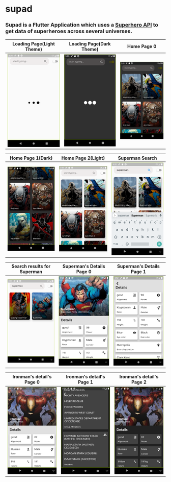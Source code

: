 # supad

### Supad is a Flutter Application which uses a [Superhero API](https://superheroapi.com/) to get data of superheroes across several universes. 

|Loading Page(Light Theme)|Loading Page(Dark Theme)|Home Page 0|
|:---:|:---:|:---:|
|![img](screenshots/loadinglight.png)|![img](screenshots/loadingdark.png)|![](screenshots/home0.png)|

|Home Page 1(Dark)|Home Page 2(Light)|Superman Search|
|:---:|:---:|:---:|
|![img](screenshots/homedark.png)|![img](screenshots/homelight.png)|![](screenshots/supermansearch.png)|

|Search results for Superman|Superman's Details Page 0|Superman's Details Page 1|
|:---:|:---:|:---:|
|![](screenshots/supermanresults.png)|![img](screenshots/supermandeets0.png)|![img](screenshots/supermandeets.png)|

|Ironman's detail's Page 0|Ironman's detail's Page 1|Ironman's detail's Page 2|
|:---:|:---:|:---:|
|![](screenshots/ironmandeets.png)|![img](screenshots/ironmandeets1.png)|![img](screenshots/ironmandeetsdark.png)|
